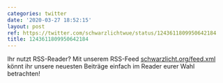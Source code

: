 ```yaml
---
categories: twitter
date: '2020-03-27 18:52:15'
layout: post
ref: https://twitter.com/schwarzlichtwue/status/1243611809950642184
title: 1243611809950642184
---
```

Ihr nutzt RSS-Reader? Mit unserem RSS-Feed [schwarzlicht.org/feed.xml](https://schwarzlicht.org/feed.xml) könnt ihr unsere neuesten Beiträge einfach im Reader eurer Wahl betrachten! 